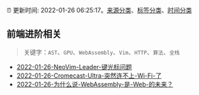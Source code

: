 :alarm_clock: 更新时间: 2022-01-26 06:25:17。[来源分类](../README.md)、[标签分类](../TAGS.md)、[时间分类](../TIMELINE.md)

## 前端进阶相关


> 关键字：`AST`、`GPU`、`WebAssembly`、`Vim`、`HTTP`、`算法`、`全栈`



- [2022-01-26-NeoVim-Leader-键光标问题](https://www.v2ex.com/t/830707) 
- [2022-01-26-Cromecast-Ultra-突然连不上-Wi-Fi-了](https://www.v2ex.com/t/830686) 
- [2022-01-26-为什么说-WebAssembly-是-Web-的未来？](https://toutiao.io/k/ym9tv10) 